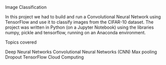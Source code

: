 Image Classification

In this project we had to build and run a Convolutional Neural Network using TensorFlow and use it to classify images from the CIFAR-10 dataset. The project was written in Python (on a Jupyter Notebook) using the libraries numpy, pickle and tensorflow, running on an Anaconda environment.


Topics covered

Deep Neural Networks
Convolutional Neural Networks (CNN)
Max pooling
Dropout
TensorFlow
Cloud Computing
